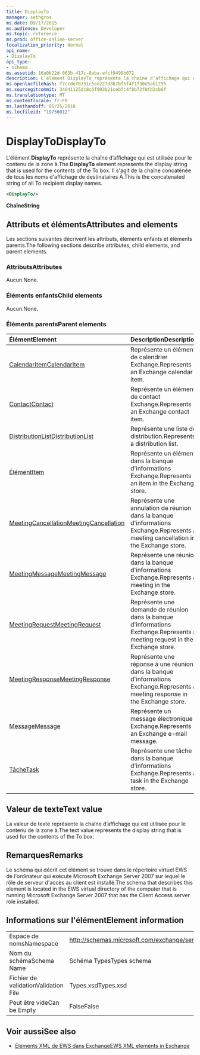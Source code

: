```yaml
---
title: DisplayTo
manager: sethgros
ms.date: 09/17/2015
ms.audience: Developer
ms.topic: reference
ms.prod: office-online-server
localization_priority: Normal
api_name:
- DisplayTo
api_type:
- schema
ms.assetid: 16a0b22d-063b-417c-8aba-efcf9490b072
description: L’élément DisplayTo représente la chaîne d’affichage qui est utilisée pour le contenu de la zone à. Il s'agit de la chaîne concaténée de tous les noms d'affichage de destinataires À.
ms.openlocfilehash: f7ccdef8331c5ee227d367bf5f4f1f30e5ab1795
ms.sourcegitcommit: 34041125dc8c5f993b21cebfc4f8b72f0fd2cb6f
ms.translationtype: MT
ms.contentlocale: fr-FR
ms.lasthandoff: 06/25/2018
ms.locfileid: "19756012"
---
```

# <a name="displayto"></a><span data-ttu-id="4a693-104">DisplayTo</span><span class="sxs-lookup"><span data-stu-id="4a693-104">DisplayTo</span></span>

<span data-ttu-id="4a693-105">L’élément **DisplayTo** représente la chaîne d’affichage qui est utilisée pour le contenu de la zone à.</span><span class="sxs-lookup"><span data-stu-id="4a693-105">The **DisplayTo** element represents the display string that is used for the contents of the To box.</span></span> <span data-ttu-id="4a693-106">Il s'agit de la chaîne concaténée de tous les noms d'affichage de destinataires À.</span><span class="sxs-lookup"><span data-stu-id="4a693-106">This is the concatenated string of all To recipient display names.</span></span> 
  
```xml
<DisplayTo/>
```

 <span data-ttu-id="4a693-107">**Chaîne**</span><span class="sxs-lookup"><span data-stu-id="4a693-107">**String**</span></span>
## <a name="attributes-and-elements"></a><span data-ttu-id="4a693-108">Attributs et éléments</span><span class="sxs-lookup"><span data-stu-id="4a693-108">Attributes and elements</span></span>

<span data-ttu-id="4a693-109">Les sections suivantes décrivent les attributs, éléments enfants et éléments parents.</span><span class="sxs-lookup"><span data-stu-id="4a693-109">The following sections describe attributes, child elements, and parent elements.</span></span>
  
### <a name="attributes"></a><span data-ttu-id="4a693-110">Attributs</span><span class="sxs-lookup"><span data-stu-id="4a693-110">Attributes</span></span>

<span data-ttu-id="4a693-111">Aucun.</span><span class="sxs-lookup"><span data-stu-id="4a693-111">None.</span></span>
  
### <a name="child-elements"></a><span data-ttu-id="4a693-112">Éléments enfants</span><span class="sxs-lookup"><span data-stu-id="4a693-112">Child elements</span></span>

<span data-ttu-id="4a693-113">Aucun.</span><span class="sxs-lookup"><span data-stu-id="4a693-113">None.</span></span>
  
### <a name="parent-elements"></a><span data-ttu-id="4a693-114">Éléments parents</span><span class="sxs-lookup"><span data-stu-id="4a693-114">Parent elements</span></span>

|<span data-ttu-id="4a693-115">**Élément**</span><span class="sxs-lookup"><span data-stu-id="4a693-115">**Element**</span></span>|<span data-ttu-id="4a693-116">**Description**</span><span class="sxs-lookup"><span data-stu-id="4a693-116">**Description**</span></span>|
|:-----|:-----|
|[<span data-ttu-id="4a693-117">CalendarItem</span><span class="sxs-lookup"><span data-stu-id="4a693-117">CalendarItem</span></span>](calendaritem.md) <br/> |<span data-ttu-id="4a693-118">Représente un élément de calendrier Exchange.</span><span class="sxs-lookup"><span data-stu-id="4a693-118">Represents an Exchange calendar item.</span></span>  <br/> |
|[<span data-ttu-id="4a693-119">Contact</span><span class="sxs-lookup"><span data-stu-id="4a693-119">Contact</span></span>](contact.md) <br/> |<span data-ttu-id="4a693-120">Représente un élément de contact Exchange.</span><span class="sxs-lookup"><span data-stu-id="4a693-120">Represents an Exchange contact item.</span></span>  <br/> |
|[<span data-ttu-id="4a693-121">DistributionList</span><span class="sxs-lookup"><span data-stu-id="4a693-121">DistributionList</span></span>](distributionlist.md) <br/> |<span data-ttu-id="4a693-122">Représente une liste de distribution.</span><span class="sxs-lookup"><span data-stu-id="4a693-122">Represents a distribution list.</span></span>  <br/> |
|[<span data-ttu-id="4a693-123">Élément</span><span class="sxs-lookup"><span data-stu-id="4a693-123">Item</span></span>](item.md) <br/> |<span data-ttu-id="4a693-124">Représente un élément dans la banque d'informations Exchange.</span><span class="sxs-lookup"><span data-stu-id="4a693-124">Represents an item in the Exchange store.</span></span>  <br/> |
|[<span data-ttu-id="4a693-125">MeetingCancellation</span><span class="sxs-lookup"><span data-stu-id="4a693-125">MeetingCancellation</span></span>](meetingcancellation.md) <br/> |<span data-ttu-id="4a693-126">Représente une annulation de réunion dans la banque d'informations Exchange.</span><span class="sxs-lookup"><span data-stu-id="4a693-126">Represents a meeting cancellation in the Exchange store.</span></span>  <br/> |
|[<span data-ttu-id="4a693-127">MeetingMessage</span><span class="sxs-lookup"><span data-stu-id="4a693-127">MeetingMessage</span></span>](meetingmessage.md) <br/> |<span data-ttu-id="4a693-128">Représente une réunion dans la banque d'informations Exchange.</span><span class="sxs-lookup"><span data-stu-id="4a693-128">Represents a meeting in the Exchange store.</span></span>  <br/> |
|[<span data-ttu-id="4a693-129">MeetingRequest</span><span class="sxs-lookup"><span data-stu-id="4a693-129">MeetingRequest</span></span>](meetingrequest.md) <br/> |<span data-ttu-id="4a693-130">Représente une demande de réunion dans la banque d'informations Exchange.</span><span class="sxs-lookup"><span data-stu-id="4a693-130">Represents a meeting request in the Exchange store.</span></span>  <br/> |
|[<span data-ttu-id="4a693-131">MeetingResponse</span><span class="sxs-lookup"><span data-stu-id="4a693-131">MeetingResponse</span></span>](meetingresponse.md) <br/> |<span data-ttu-id="4a693-132">Représente une réponse à une réunion dans la banque d'informations Exchange.</span><span class="sxs-lookup"><span data-stu-id="4a693-132">Represents a meeting response in the Exchange store.</span></span>  <br/> |
|[<span data-ttu-id="4a693-133">Message</span><span class="sxs-lookup"><span data-stu-id="4a693-133">Message</span></span>](message-ex15websvcsotherref.md) <br/> |<span data-ttu-id="4a693-134">Représente un message électronique Exchange.</span><span class="sxs-lookup"><span data-stu-id="4a693-134">Represents an Exchange e-mail message.</span></span>  <br/> |
|[<span data-ttu-id="4a693-135">Tâche</span><span class="sxs-lookup"><span data-stu-id="4a693-135">Task</span></span>](task.md) <br/> |<span data-ttu-id="4a693-136">Représente une tâche dans la banque d'informations Exchange.</span><span class="sxs-lookup"><span data-stu-id="4a693-136">Represents a task in the Exchange store.</span></span>  <br/> |
   
## <a name="text-value"></a><span data-ttu-id="4a693-137">Valeur de texte</span><span class="sxs-lookup"><span data-stu-id="4a693-137">Text value</span></span>

<span data-ttu-id="4a693-138">La valeur de texte représente la chaîne d’affichage qui est utilisée pour le contenu de la zone à.</span><span class="sxs-lookup"><span data-stu-id="4a693-138">The text value represents the display string that is used for the contents of the To box.</span></span>
  
## <a name="remarks"></a><span data-ttu-id="4a693-139">Remarques</span><span class="sxs-lookup"><span data-stu-id="4a693-139">Remarks</span></span>

<span data-ttu-id="4a693-140">Le schéma qui décrit cet élément se trouve dans le répertoire virtuel EWS de l'ordinateur qui exécute Microsoft Exchange Server 2007 sur lequel le rôle de serveur d'accès au client est installé.</span><span class="sxs-lookup"><span data-stu-id="4a693-140">The schema that describes this element is located in the EWS virtual directory of the computer that is running Microsoft Exchange Server 2007 that has the Client Access server role installed.</span></span>
  
## <a name="element-information"></a><span data-ttu-id="4a693-141">Informations sur l'élément</span><span class="sxs-lookup"><span data-stu-id="4a693-141">Element information</span></span>

|||
|:-----|:-----|
|<span data-ttu-id="4a693-142">Espace de noms</span><span class="sxs-lookup"><span data-stu-id="4a693-142">Namespace</span></span>  <br/> |http://schemas.microsoft.com/exchange/services/2006/types  <br/> |
|<span data-ttu-id="4a693-143">Nom du schéma</span><span class="sxs-lookup"><span data-stu-id="4a693-143">Schema Name</span></span>  <br/> |<span data-ttu-id="4a693-144">Schéma Types</span><span class="sxs-lookup"><span data-stu-id="4a693-144">Types schema</span></span>  <br/> |
|<span data-ttu-id="4a693-145">Fichier de validation</span><span class="sxs-lookup"><span data-stu-id="4a693-145">Validation File</span></span>  <br/> |<span data-ttu-id="4a693-146">Types.xsd</span><span class="sxs-lookup"><span data-stu-id="4a693-146">Types.xsd</span></span>  <br/> |
|<span data-ttu-id="4a693-147">Peut être vide</span><span class="sxs-lookup"><span data-stu-id="4a693-147">Can be Empty</span></span>  <br/> |<span data-ttu-id="4a693-148">False</span><span class="sxs-lookup"><span data-stu-id="4a693-148">False</span></span>  <br/> |
   
## <a name="see-also"></a><span data-ttu-id="4a693-149">Voir aussi</span><span class="sxs-lookup"><span data-stu-id="4a693-149">See also</span></span>

- [<span data-ttu-id="4a693-150">Éléments XML de EWS dans Exchange</span><span class="sxs-lookup"><span data-stu-id="4a693-150">EWS XML elements in Exchange</span></span>](ews-xml-elements-in-exchange.md)

